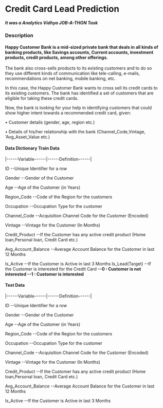# Credit Card Lead Prediction

##### It was a Analytics Vidhya JOB-A-THON Task

### Description
#### Happy Customer Bank is a mid-sized private bank that deals in all kinds of banking products, like Savings accounts, Current accounts, investment products, credit products, among other offerings.

The bank also cross-sells products to its existing customers and to do so they use different kinds of communication like tele-calling, e-mails, recommendations on net banking, mobile banking, etc. 

In this case, the Happy Customer Bank wants to cross sell its credit cards to its existing customers. The bank has identified a set of customers that are eligible for taking these credit cards.

Now, the bank is looking for your help in identifying customers that could show higher intent towards a recommended credit card, given:

•	Customer details (gender, age, region etc.)

•	Details of his/her relationship with the bank (Channel_Code,Vintage, 'Avg_Asset_Value etc.)

#### Data Dictionary Train Data
|------Variable------|------Definition------|

ID	                  --Unique Identifier for a row

Gender	              --Gender of the Customer

Age	                  --Age of the Customer (in Years)

Region_Code	          --Code of the Region for the customers

Occupation	          --Occupation Type for the customer

Channel_Code	        --Acquisition Channel Code for the Customer  (Encoded)

Vintage	              --Vintage for the Customer (In Months)

Credit_Product	      --If the Customer has any active credit product (Home loan,Personal loan, Credit Card etc.)

Avg_Account_Balance	  --Average Account Balance for the Customer in last 12 Months

Is_Active	            --If the Customer is Active in last 3 Months
Is_Lead(Target)	      --If the Customer is interested for the Credit Card
                      **--0 : Customer is not interested
                      --1 : Customer is interested**

#### Test Data
|------Variable------|------Definition------|

ID	                  --Unique Identifier for a row

Gender	              --Gender of the Customer

Age	                  --Age of the Customer (in Years)

Region_Code	          --Code of the Region for the customers

Occupation	          --Occupation Type for the customer

Channel_Code	        --Acquisition Channel Code for the Customer  (Encoded)

Vintage	              --Vintage for the Customer (In Months)

Credit_Product	      --If the Customer has any active credit product (Home loan,Personal loan, Credit Card etc.)

Avg_Account_Balance	  --Average Account Balance for the Customer in last 12 Months

Is_Active	            --If the Customer is Active in last 3 Months
